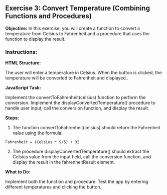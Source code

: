 ## Exercise 3: Convert Temperature (Combining Functions and Procedures)

__Objective:__
In this exercise, you will create a function to convert a temperature from Celsius to Fahrenheit and a procedure that uses the function to display the result.

### Instructions:

__HTML Structure:__

The user will enter a temperature in Celsius.
When the button is clicked, the temperature will be converted to Fahrenheit and displayed..

__JavaScript Task:__

Implement the convertToFahrenheit(celsius) function to perform the conversion.
Implement the displayConvertedTemperature() procedure to handle user input, call the conversion function, and display the result.

__Steps:__

1. The function convertToFahrenheit(celsius) should return the Fahrenheit value using the formula:

```
Fahrenheit = (Celsius * 9/5) + 32
```

2. The procedure displayConvertedTemperature() should extract the Celsius value from the input field, call the conversion function, and display the result in the fahrenheitResult element.

__What to Do:__

Implement both the function and procedure.
Test the app by entering different temperatures and clicking the button.
